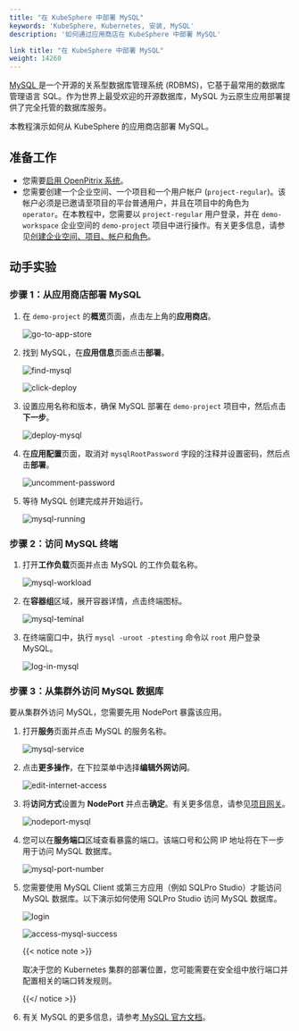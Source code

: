 ```yaml
---
title: "在 KubeSphere 中部署 MySQL"
keywords: 'KubeSphere, Kubernetes, 安装, MySQL'
description: '如何通过应用商店在 KubeSphere 中部署 MySQL'

link title: "在 KubeSphere 中部署 MySQL"
weight: 14260
---
```

[MySQL ](https://www.mysql.com/)是一个开源的关系型数据库管理系统 (RDBMS)，它基于最常用的数据库管理语言 SQL。作为世界上最受欢迎的开源数据库，MySQL 为云原生应用部署提供了完全托管的数据库服务。

本教程演示如何从 KubeSphere 的应用商店部署 MySQL。

## 准备工作

- 您需要[启用 OpenPitrix 系统](../../../pluggable-components/app-store/)。
- 您需要创建一个企业空间、一个项目和一个用户帐户 (`project-regular`)。该帐户必须是已邀请至项目的平台普通用户，并且在项目中的角色为 `operator`。在本教程中，您需要以 `project-regular` 用户登录，并在 `demo-workspace` 企业空间的 `demo-project` 项目中进行操作。有关更多信息，请参见[创建企业空间、项目、帐户和角色](../../../quick-start/create-workspace-and-project/)。

## 动手实验

### 步骤 1：从应用商店部署 MySQL

1. 在 `demo-project` 的**概览**页面，点击左上角的**应用商店**。

   ![go-to-app-store](/images/docs/zh-cn/appstore/built-in-apps/mysql-app/go-to-app-store.jpg)

2. 找到 MySQL，在**应用信息**页面点击**部署**。

   ![find-mysql](/images/docs/zh-cn/appstore/built-in-apps/mysql-app/find-mysql.jpg)

   ![click-deploy](/images/docs/zh-cn/appstore/built-in-apps/mysql-app/click-deploy.jpg)

3. 设置应用名称和版本，确保 MySQL 部署在 `demo-project` 项目中，然后点击**下一步**。

   ![deploy-mysql](/images/docs/zh-cn/appstore/built-in-apps/mysql-app/deploy-mysql.jpg)

4. 在**应用配置**页面，取消对 `mysqlRootPassword` 字段的注释并设置密码，然后点击**部署**。

   ![uncomment-password](/images/docs/zh-cn/appstore/built-in-apps/mysql-app/uncomment-password.jpg)

5. 等待 MySQL 创建完成并开始运行。

   ![mysql-running](/images/docs/zh-cn/appstore/built-in-apps/mysql-app/mysql-running.jpg)

### 步骤 2：访问 MySQL 终端

1. 打开**工作负载**页面并点击 MySQL 的工作负载名称。

   ![mysql-workload](/images/docs/zh-cn/appstore/built-in-apps/mysql-app/mysql-workload.jpg)

2. 在**容器组**区域，展开容器详情，点击终端图标。

   ![mysql-teminal](/images/docs/zh-cn/appstore/built-in-apps/mysql-app/mysql-teminal.jpg)

3. 在终端窗口中，执行 `mysql -uroot -ptesting` 命令以 `root` 用户登录 MySQL。

   ![log-in-mysql](/images/docs/zh-cn/appstore/built-in-apps/mysql-app/log-in-mysql.jpg)

### 步骤 3：从集群外访问 MySQL 数据库

要从集群外访问 MySQL，您需要先用 NodePort 暴露该应用。

1. 打开**服务**页面并点击 MySQL 的服务名称。

   ![mysql-service](/images/docs/zh-cn/appstore/built-in-apps/mysql-app/mysql-service.jpg)

2. 点击**更多操作**，在下拉菜单中选择**编辑外网访问**。

   ![edit-internet-access](/images/docs/zh-cn/appstore/built-in-apps/mysql-app/edit-internet-access.jpg)

3. 将**访问方式**设置为 **NodePort** 并点击**确定**。有关更多信息，请参见[项目网关](../../../project-administration/project-gateway/)。

   ![nodeport-mysql](/images/docs/zh-cn/appstore/built-in-apps/mysql-app/nodeport-mysql.jpg)

4. 您可以在**服务端口**区域查看暴露的端口。该端口号和公网 IP 地址将在下一步用于访问 MySQL 数据库。

   ![mysql-port-number](/images/docs/zh-cn/appstore/built-in-apps/mysql-app/mysql-port-number.jpg)

5. 您需要使用 MySQL Client 或第三方应用（例如 SQLPro Studio）才能访问 MySQL 数据库。以下演示如何使用 SQLPro Studio 访问 MySQL 数据库。

   ![login](/images/docs/zh-cn/appstore/built-in-apps/mysql-app/login.jpg)

   ![access-mysql-success](/images/docs/zh-cn/appstore/built-in-apps/mysql-app/access-mysql-success.jpg)

   {{< notice note >}}

   取决于您的 Kubernetes 集群的部署位置，您可能需要在安全组中放行端口并配置相关的端口转发规则。

   {{</ notice >}} 

6. 有关 MySQL 的更多信息，请参考[ MySQL 官方文档](https://dev.mysql.com/doc/)。

